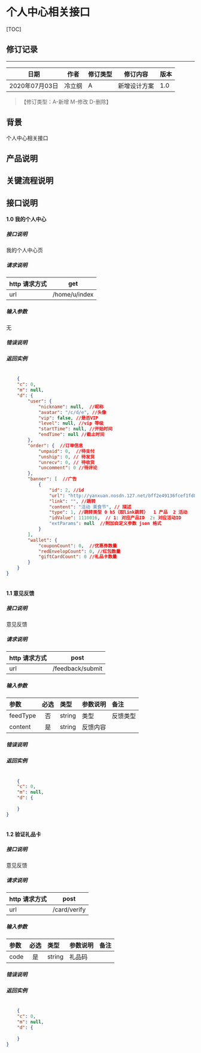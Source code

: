 # 个人中心相关接口

[TOC]
## 修订记录
----
日期 | 作者 | 修订类型 | 修订内容 | 版本|
---- | ---- | ---- | ---- | ---- |
2020年07月03日|冷立纲|A|新增设计方案|1.0|

> 【修订类型：A-新增  M-修改 D-删除】

## 背景

个人中心相关接口

## 产品说明



## 关键流程说明

## 接口说明


#### 1.0 我的个人中心

##### 接口说明

我的个人中心页

##### 请求说明

| http 请求方式          | get     |
|:------------- |:---------------:|
| url      | /home/u/index |

#####  输入参数

无


#####  错误说明




#####  返回实例
```json
    
    {
    "c": 0,
    "m": null,
    "d": {
        "user": {
            "nickname": null,  //昵称
            "avatar": "/c/d/e", //头像
            "vip": false, //是否VIP
            "level": null, //vip 等级
            "startTime": null, //开始时间
            "endTime": null //截止时间
        },
        "order": {  //订单信息
            "unpaid": 0,  //待支付
            "unship": 0, // 待发货
            "unrecv": 0, // 待收货
            "uncomment": 0 //待评论
        },
        "banner": [  //广告
            {
                "id": 2, //id
                "url": "http://yanxuan.nosdn.127.net/bff2e49136fcef1fd829f5036e07f116.jpg", //图片
                "link": "", //跳转
                "content": "活动 美食节", // 描述
                "type": 1, //跳转类型 0 h5（取link跳转）  1 产品  2 活动
                "idValue": 1110016,  // 1: 对应产品ID  2: 对应活动ID
                "extParams": null  //附加自定义参数 json 格式 
            }
        ],
        "wallet": {
            "couponCount": 0,  //优惠券数量
            "redEnvelopCount": 0, //红包数量
            "giftCardCount": 0 //礼品卡数量
        }
    }
}
    
```




#### 1.1 意见反馈

##### 接口说明

意见反馈

##### 请求说明

| http 请求方式          | post     |
|:------------- |:---------------:|
| url      | /feedback/submit |

#####  输入参数

| 参数          |必选             | 类型       | 参数说明        | 备注          |
|:-------------|:---------------:|:-------------|:-------------|:-------------|
| feedType      | 否|  string  |  类型  |  反馈类型 |
| content         | 是|  string  |  反馈内容 |   |


#####  错误说明




#####  返回实例
```json
    
    {
    "c": 0,
    "m": null,
    "d": {
    
    }
}
    
```



#### 1.2 验证礼品卡

##### 接口说明

意见反馈

##### 请求说明

| http 请求方式          | post     |
|:------------- |:---------------:|
| url      | /card/verify |

#####  输入参数

| 参数          |必选             | 类型       | 参数说明        | 备注          |
|:-------------|:---------------:|:-------------|:-------------|:-------------|
| code         | 是|  string  |  礼品码 |   |


#####  错误说明




#####  返回实例
```json
    
    {
    "c": 0,
    "m": null,
    "d": {
    
    }
}
    
```







